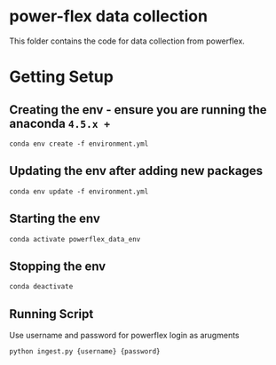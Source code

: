 # power-flex data collection
This folder contains the code for data collection from powerflex.

# Getting Setup

## Creating the env - ensure you are running the anaconda `4.5.x +`
```
conda env create -f environment.yml
```

## Updating the env after adding new packages
```
conda env update -f environment.yml
```

## Starting the env
```
conda activate powerflex_data_env
```

## Stopping the env
```
conda deactivate
```

## Running Script
Use username and password for powerflex login as arugments
```
python ingest.py {username} {password}
```
